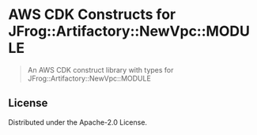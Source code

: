 # AWS CDK Constructs for JFrog::Artifactory::NewVpc::MODULE

> An AWS CDK construct library with types for JFrog::Artifactory::NewVpc::MODULE

## License

Distributed under the Apache-2.0 License.
